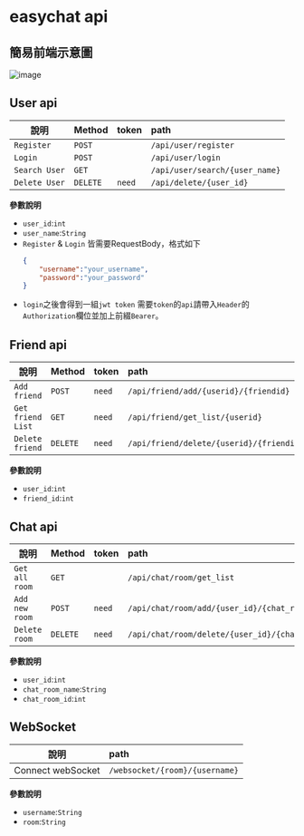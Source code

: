 # easychat api

## 簡易前端示意圖
![image](https://user-images.githubusercontent.com/52891597/235135855-5d8d0a77-952e-4522-989c-7dee2d62d1d1.png)



## User api
| 說明          | Method   | token  | path                         |
| ------------- | -------- |:------ |:---------------------------- |
| `Register`    | `POST`   |        | `/api/user/register`         |
| `Login`       | `POST`   |        | `/api/user/login`            |
| `Search User` | `GET`    |        | `/api/user/search/{user_name}` |
| `Delete User` | `DELETE` | `need` | `/api/delete/{user_id}`      |

**參數說明**
- `user_id`:`int`
- `user_name`:`String`
- `Register` & `Login` 皆需要RequestBody，格式如下
    ```json
    {
        "username":"your_username",
        "password":"your_password"
    }
    ```
- `login`之後會得到一組`jwt token` 需要`token`的`api`請帶入`Header`的`Authorization`欄位並加上前綴`Bearer`。

## Friend api
| 說明              | Method   | token  | path                                     |
| ----------------- |:-------- |:------ |:---------------------------------------- |
| `Add friend`      | `POST`   | `need` | `/api/friend/add/{userid}/{friendid}`   |
| `Get friend List` | `GET`    | `need` | `/api/friend/get_list/{userid}`          |
| `Delete friend`   | `DELETE` | `need` | `/api/friend/delete/{userid}/{friendid}` |

**參數說明**
- `user_id`:`int`
- `friend_id`:`int`

## Chat api
| 說明           | Method | token  | path                                             |
| -------------- | --- |:------ |:------------------------------------------------ |
| `Get all room` | `GET` |        | `/api/chat/room/get_list`                        |
| `Add new room` | `POST` | `need` | `/api/chat/room/add/{user_id}/{chat_room_name}`  |
| `Delete room`  | `DELETE`  | `need` | `/api/chat/room/delete/{user_id}/{chat_room_id}` |

**參數說明**
- `user_id`:`int`
- `chat_room_name`:`String`
- `chat_room_id`:`int`

## WebSocket


| 說明              | path                           |
| ----------------- |:------------------------------ |
| Connect webSocket | `/websocket/{room}/{username}` |

**參數說明**
- `username`:`String`
- `room`:`String`

     
